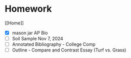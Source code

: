 # Homework

[[Home]]

- [x] mason jar AP Bio
- [ ] Soil Sample Nov 7, 2024
- [ ] Annotated Bibliography - College Comp
- [ ] Outline - Compare and Contrast Essay (Turf vs. Grass)
